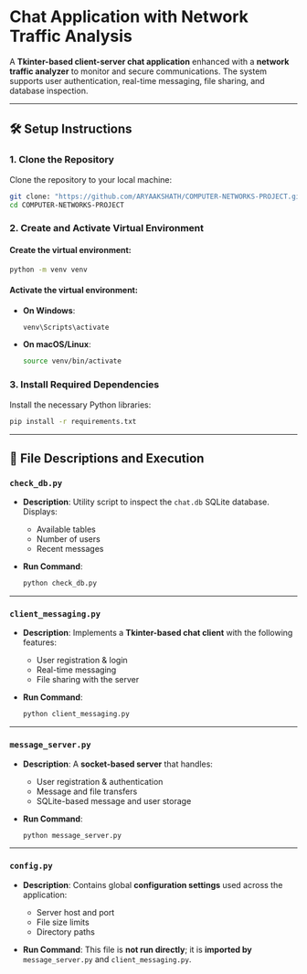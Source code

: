 
# Chat Application with Network Traffic Analysis

A **Tkinter-based client-server chat application** enhanced with a **network traffic analyzer** to monitor and secure communications. The system supports user authentication, real-time messaging, file sharing, and database inspection.

---

## 🛠️ Setup Instructions

### 1. Clone the Repository

Clone the repository to your local machine:

```bash
git clone: "https://github.com/ARYAAKSHATH/COMPUTER-NETWORKS-PROJECT.git"
cd COMPUTER-NETWORKS-PROJECT

````

### 2. Create and Activate Virtual Environment

#### Create the virtual environment:

```bash
python -m venv venv
```

#### Activate the virtual environment:

* **On Windows**:

  ```bash
  venv\Scripts\activate
  ```

* **On macOS/Linux**:

  ```bash
  source venv/bin/activate
  ```

### 3. Install Required Dependencies

Install the necessary Python libraries:

```bash
pip install -r requirements.txt
```

---

## 📁 File Descriptions and Execution

### `check_db.py`

* **Description**: Utility script to inspect the `chat.db` SQLite database. Displays:

  * Available tables
  * Number of users
  * Recent messages

* **Run Command**:

  ```bash
  python check_db.py
  ```

---

### `client_messaging.py`

* **Description**: Implements a **Tkinter-based chat client** with the following features:

  * User registration & login
  * Real-time messaging
  * File sharing with the server

* **Run Command**:

  ```bash
  python client_messaging.py
  ```

---

### `message_server.py`

* **Description**: A **socket-based server** that handles:

  * User registration & authentication
  * Message and file transfers
  * SQLite-based message and user storage

* **Run Command**:

  ```bash
  python message_server.py
  ```

---

### `config.py`

* **Description**: Contains global **configuration settings** used across the application:

  * Server host and port
  * File size limits
  * Directory paths

* **Run Command**: This file is **not run directly**; it is **imported by** `message_server.py` and `client_messaging.py`.


